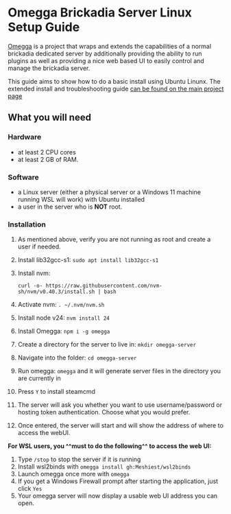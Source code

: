 # Omegga Brickadia Server Linux Setup Guide
[Omegga](https://github.com/brickadia-community/omegga) is a project that wraps and extends the capabilities of a normal brickadia dedicated server by additionally providing the ability to run plugins as well as providing a nice web based UI
to easily control and manage the brickadia server. 

This guide aims to show how to do a basic install using Ubuntu Linunx. The extended install and troubleshooting guide [can be found on the main project page](https://github.com/brickadia-community/omegga?tab=readme-ov-file#quick-setup-automatically-download-launcher)

## What you will need
### Hardware
- at least 2 CPU cores
- at least 2 GB of RAM. 

### Software
- a Linux server (either a physical server or a Windows 11 machine running WSL will work) with Ubuntu installed
- a user in the server who is **NOT** root. 

### Installation
1. As mentioned above, verify you are not running as root and create a user if needed. 
1. Install lib32gcc-s1: `sudo apt install lib32gcc-s1`
1. Install nvm:

    `curl -o- https://raw.githubusercontent.com/nvm-sh/nvm/v0.40.3/install.sh | bash`

1. Activate nvm: `. ~/.nvm/nvm.sh`
1. Install node v24: `nvm install 24`
1. Install Omegga: `npm i -g omegga`
1. Create a directory for the server to live in: `mkdir omegga-server`
1. Navigate into the folder: `cd omegga-server`
1. Run omegga: `omegga` and it will generate server files in the directory you are currently in
1. Press `Y` to install steamcmd
1. The server will ask you whether you want to use username/password or hosting token authentication. Choose what you would prefer.
1. Once entered, the server will start and will show the address of where to access the webUI. 

**For WSL users, you ^^must to do the following^^ to access the web UI:**

1. Type `/stop` to stop the server if it is running
1. Install wsl2binds with `omegga install gh:Meshiest/wsl2binds`
1. Launch omegga once more with `omegga`
1. If you get a Windows Firewall prompt after starting the application, just click `Yes`
1. Your omegga server will now display a usable web UI address you can open. 